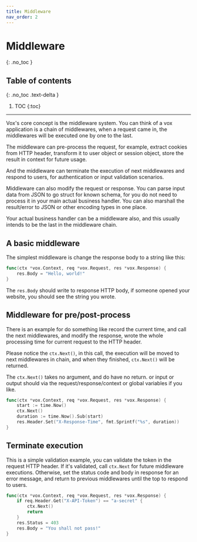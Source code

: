 ```yaml
---
title: Middleware
nav_order: 2
---
```


# Middleware
{: .no_toc }

## Table of contents
{: .no_toc .text-delta }

1. TOC
{:toc}

---

Vox's core concept is the middleware system. You can think of a vox application is a chain of middlewares, when a request came in, the middlewares will be executed one by one to the last.

The middleware can pre-process the request, for example, extract cookies from HTTP header, transform it to user object or session object, store the result in context for future usage.

And the middleware can terminate the execution of next middlewares and respond to users, for authentication or input validation scenarios.

Middleware can also modify the request or response. You can parse input data from JSON to go struct for known schema, for you do not need to process it in your main actual business handler. You can also marshall the result/error to JSON or other encoding types in one place.

Your actual business handler can be a middleware also, and this usually intends to be the last in the middleware chain.

## A basic middleware

The simplest middleware is change the response body to a string like this:

```go
func(ctx *vox.Context, req *vox.Request, res *vox.Response) {
    res.Body = "Hello, world!"
}
```

The `res.Body` should write to response HTTP body, if someone opened your website, you should see the string you wrote.

## Middleware for pre/post-process

There is an example for do something like record the current time, and call the next middlewares, and modify the response, wrote the whole processing time for current request to the HTTP header.

Please notice the `ctx.Next()`, in this call, the execution will be moved to next middlewares in chain, and when they finished, `ctx.Next()` will be returned.

The `ctx.Next()` takes no argument, and do have no return. or input or output should via the request/response/context or global variables if you like.

```go
func(ctx *vox.Context, req *vox.Request, res *vox.Response) {
    start := time.Now()
    ctx.Next()
    duration := time.Now().Sub(start)
    res.Header.Set("X-Response-Time", fmt.Sprintf("%s", duration))
}
```

## Terminate execution

This is a simple validation example, you can validate the token in the request HTTP header. If it's validated, call `ctx.Next` for future middleware executions. Otherwise, set the status code and body in response for an error message, and return to previous middlewares until the top to respond to users.

```go
func(ctx *vox.Context, req *vox.Request, res *vox.Response) {
    if req.Header.Get("X-API-Token") == "a-secret" {
        ctx.Next()
        return
    }
    res.Status = 403
    res.Body = "You shall not pass!"
}
```
